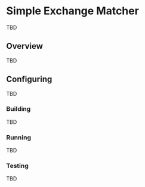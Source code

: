 # Simple Exchange Matcher
TBD

## Overview
TBD

## Configuring
TBD

### Building
TBD

### Running
TBD

### Testing
TBD

